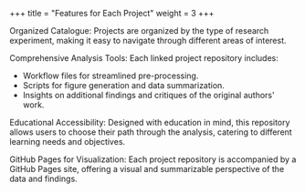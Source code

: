 +++
title = "Features for Each Project"
weight = 3
+++

Organized Catalogue: Projects are organized by the type of research experiment, making it easy to navigate through different areas of interest.

Comprehensive Analysis Tools: Each linked project repository includes:
- Workflow files for streamlined pre-processing.
- Scripts for figure generation and data summarization.
- Insights on additional findings and critiques of the original authors' work.

Educational Accessibility: Designed with education in mind, this repository allows users to choose their path through the analysis, catering to different learning needs and objectives.

GitHub Pages for Visualization: Each project repository is accompanied by a GitHub Pages site, offering a visual and summarizable perspective of the data and findings.
